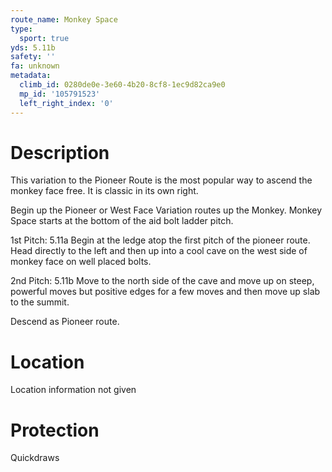 ```yaml
---
route_name: Monkey Space
type:
  sport: true
yds: 5.11b
safety: ''
fa: unknown
metadata:
  climb_id: 0280de0e-3e60-4b20-8cf8-1ec9d82ca9e0
  mp_id: '105791523'
  left_right_index: '0'
---
```

# Description
This variation to the Pioneer Route is the most popular way to ascend the monkey face free. It is classic in its own right.

Begin up the Pioneer or West Face Variation routes up the Monkey.  Monkey Space starts at the bottom of the aid bolt ladder pitch.

1st Pitch:  5.11a Begin at the ledge atop the first pitch of the pioneer route.  Head directly to the left and then up into a cool cave on the west side of monkey face on well placed bolts.

2nd Pitch:  5.11b  Move to the north side of the cave and move up on steep, powerful moves but positive edges for a few moves and then move up slab to the summit.

Descend as Pioneer route.

# Location
Location information not given

# Protection
Quickdraws
